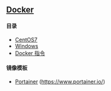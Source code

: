 ## [Docker](https://www.docker.com/)

#### 目录
* [CentOS7](./Linux)
* [Windows](./Windows)
* [Docker 指令](./Command)

#### 镜像模板
* [Portainer](./Resources/Portainer) (<https://www.portainer.io/>)